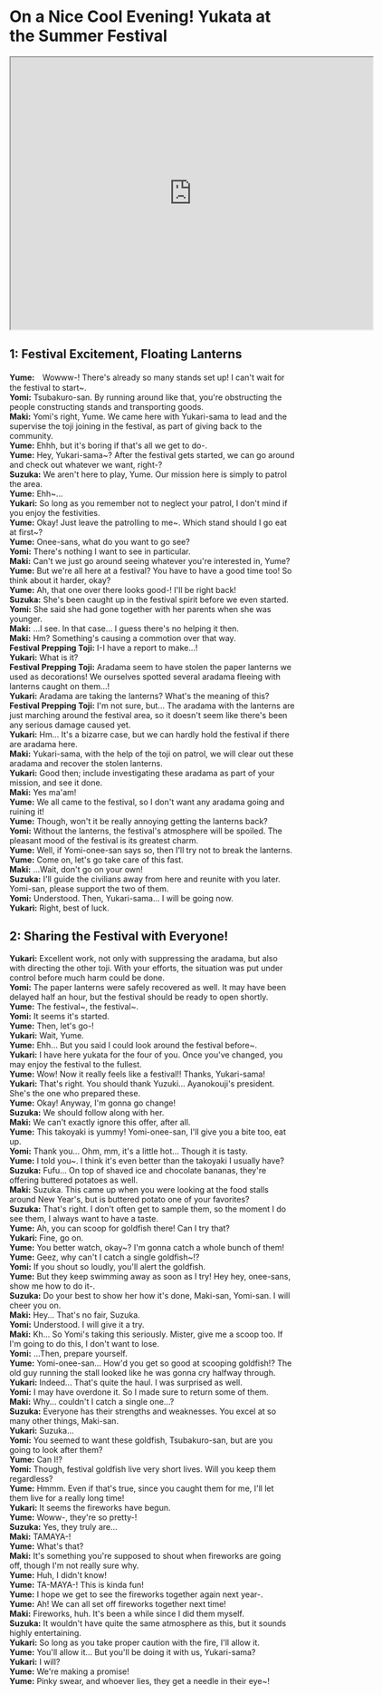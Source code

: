 
On a Nice Cool Evening! Yukata at the Summer Festival
=====================================================
<div class="videoWrapper"><iframe width="640" height="480" loading="lazy" src="https://www.youtube.com/embed/PLFKMPY_XHU"></iframe></div>  

## 1: Festival Excitement, Floating Lanterns
**Yume:**　Wowww-! There's already so many stands set up! I can't wait for the festival to start~.  
**Yomi:** Tsubakuro-san. By running around like that, you're obstructing the people constructing stands and transporting goods.  
**Maki:** Yomi's right, Yume. We came here with Yukari-sama to lead and the supervise the toji joining in the festival, as part of giving back to the community.  
**Yume:** Ehhh, but it's boring if that's all we get to do-.  
**Yume:** Hey, Yukari-sama~? After the festival gets started, we can go around and check out whatever we want, right-?  
**Suzuka:** We aren't here to play, Yume. Our mission here is simply to patrol the area.  
**Yume:** Ehh~...  
**Yukari:** So long as you remember not to neglect your patrol, I don't mind if you enjoy the festivities.  
**Yume:** Okay! Just leave the patrolling to me~. Which stand should I go eat at first~?  
**Yume:** Onee-sans, what do you want to go see?  
**Yomi:** There's nothing I want to see in particular.  
**Maki:** Can't we just go around seeing whatever you're interested in, Yume?  
**Yume:** But we're all here at a festival? You have to have a good time too! So think about it harder, okay?  
**Yume:** Ah, that one over there looks good-! I'll be right back!  
**Suzuka:** She's been caught up in the festival spirit before we even started.  
**Yomi:** She said she had gone together with her parents when she was younger.  
**Maki:** ...I see. In that case... I guess there's no helping it then.  
**Maki:** Hm? Something's causing a commotion over that way.  
**Festival Prepping Toji:** I-I have a report to make...!  
**Yukari:** What is it?  
**Festival Prepping Toji:** Aradama seem to have stolen the paper lanterns we used as decorations! We ourselves spotted several aradama fleeing with lanterns caught on them...!  
**Yukari:** Aradama are taking the lanterns? What's the meaning of this?  
**Festival Prepping Toji:** I'm not sure, but... The aradama with the lanterns are just marching around the festival area, so it doesn't seem like there's been any serious damage caused yet.  
**Yukari:** Hm... It's a bizarre case, but we can hardly hold the festival if there are aradama here.  
**Maki:** Yukari-sama, with the help of the toji on patrol, we will clear out these aradama and recover the stolen lanterns.  
**Yukari:** Good then; include investigating these aradama as part of your mission, and see it done.  
**Maki:** Yes ma'am!  
**Yume:** We all came to the festival, so I don't want any aradama going and ruining it!  
**Yume:** Though, won't it be really annoying getting the lanterns back?  
**Yomi:** Without the lanterns, the festival's atmosphere will be spoiled. The pleasant mood of the festival is its greatest charm.  
**Yume:** Well, if Yomi-onee-san says so, then I'll try not to break the lanterns.  
**Yume:** Come on, let's go take care of this fast.  
**Maki:** ...Wait, don't go on your own!  
**Suzuka:** I'll guide the civilians away from here and reunite with you later. Yomi-san, please support the two of them.  
**Yomi:** Understood. Then, Yukari-sama... I will be going now.  
**Yukari:** Right, best of luck.  

## 2: Sharing the Festival with Everyone!
**Yukari:** Excellent work, not only with suppressing the aradama, but also with directing the other toji. With your efforts, the situation was put under control before much harm could be done.  
**Yomi:** The paper lanterns were safely recovered as well. It may have been delayed half an hour, but the festival should be ready to open shortly.  
**Yume:** The festival~, the festival~.  
**Yomi:** It seems it's started.  
**Yume:** Then, let's go-!  
**Yukari:** Wait, Yume.  
**Yume:** Ehh... But you said I could look around the festival before~.  
**Yukari:** I have here yukata for the four of you. Once you've changed, you may enjoy the festival to the fullest.  
**Yume:** Wow! Now it really feels like a festival!! Thanks, Yukari-sama!  
**Yukari:** That's right. You should thank Yuzuki... Ayanokouji's president. She's the one who prepared these.  
**Yume:** Okay! Anyway, I'm gonna go change!  
**Suzuka:** We should follow along with her.  
**Maki:** We can't exactly ignore this offer, after all.  
**Yume:** This takoyaki is yummy! Yomi-onee-san, I'll give you a bite too, eat up.  
**Yomi:** Thank you... Ohm, mm, it's a little hot... Though it is tasty.  
**Yume:** I told you~. I think it's even better than the takoyaki I usually have?  
**Suzuka:** Fufu... On top of shaved ice and chocolate bananas, they're offering buttered potatoes as well.  
**Maki:** Suzuka. This came up when you were looking at the food stalls around New Year's, but is buttered potato one of your favorites?  
**Suzuka:** That's right. I don't often get to sample them, so the moment I do see them, I always want to have a taste.  
**Yume:** Ah, you can scoop for goldfish there! Can I try that?  
**Yukari:** Fine, go on.  
**Yume:** You better watch, okay~? I'm gonna catch a whole bunch of them!  
**Yume:** Geez, why can't I catch a single goldfish~!?  
**Yomi:** If you shout so loudly, you'll alert the goldfish.  
**Yume:** But they keep swimming away as soon as I try! Hey hey, onee-sans, show me how to do it-.  
**Suzuka:** Do your best to show her how it's done, Maki-san, Yomi-san. I will cheer you on.  
**Maki:** Hey... That's no fair, Suzuka.  
**Yomi:** Understood. I will give it a try.  
**Maki:** Kh... So Yomi's taking this seriously. Mister, give me a scoop too. If I'm going to do this, I don't want to lose.  
**Yomi:** ...Then, prepare yourself.  
**Yume:** Yomi-onee-san... How'd you get so good at scooping goldfish!? The old guy running the stall looked like he was gonna cry halfway through.  
**Yukari:** Indeed... That's quite the haul. I was surprised as well.  
**Yomi:** I may have overdone it. So I made sure to return some of them.  
**Maki:** Why... couldn't I catch a single one...?  
**Suzuka:** Everyone has their strengths and weaknesses. You excel at so many other things, Maki-san.  
**Yukari:** Suzuka...  
**Yomi:** You seemed to want these goldfish, Tsubakuro-san, but are you going to look after them?  
**Yume:** Can I!?  
**Yomi:** Though, festival goldfish live very short lives. Will you keep them regardless?  
**Yume:** Hmmm. Even if that's true, since you caught them for me, I'll let them live for a really long time!  
**Yukari:** It seems the fireworks have begun.  
**Yume:** Woww-, they're so pretty-!  
**Suzuka:** Yes, they truly are...  
**Maki:** TAMAYA-!  
**Yume:** What's that?  
**Maki:** It's something you're supposed to shout when fireworks are going off, though I'm not really sure why.  
**Yume:** Huh, I didn't know!  
**Yume:** TA-MAYA-! This is kinda fun!  
**Yume:** I hope we get to see the fireworks together again next year-.  
**Yume:** Ah! We can all set off fireworks together next time!  
**Maki:** Fireworks, huh. It's been a while since I did them myself.  
**Suzuka:** It wouldn't have quite the same atmosphere as this, but it sounds highly entertaining.  
**Yukari:** So long as you take proper caution with the fire, I'll allow it.  
**Yume:** You'll allow it... But you'll be doing it with us, Yukari-sama?  
**Yukari:** I will?  
**Yume:** We're making a promise!  
**Yume:** Pinky swear, and whoever lies, they get a needle in their eye~!  
